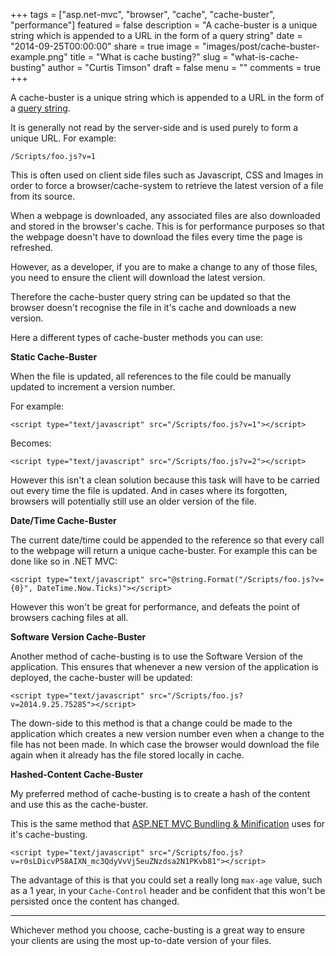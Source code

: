 +++
tags = ["asp.net-mvc", "browser", "cache", "cache-buster", "performance"]
featured = false
description = "A cache-buster is a unique string which is appended to a URL in the form of a query string"
date = "2014-09-25T00:00:00"
share = true
image = "images/post/cache-buster-example.png"
title = "What is cache busting?"
slug = "what-is-cache-busting"
author = "Curtis Timson"
draft = false
menu = ""
comments = true
+++

A cache-buster is a unique string which is appended to a URL in the form of a [query string][1].

It is generally not read by the server-side and is used purely to form a unique URL. For example:

    /Scripts/foo.js?v=1

This is often used on client side files such as Javascript, CSS and Images in order to force a browser/cache-system to retrieve the latest version of a file from its source.

When a webpage is downloaded, any associated files are also downloaded and stored in the browser's cache. This is for performance purposes so that the webpage doesn't have to download the files every time the page is refreshed.

However, as a developer, if you are to make a change to any of those files, you need to ensure the client will download the latest version.

Therefore the cache-buster query string can be updated so that the browser doesn't recognise the file in it's cache and downloads a new version.

Here a different types of cache-buster methods you can use:


<strong>Static Cache-Buster</strong>

When the file is updated, all references to the file could be manually updated to increment a version number.

For example:

    <script type="text/javascript" src="/Scripts/foo.js?v=1"></script>

Becomes:

    <script type="text/javascript" src="/Scripts/foo.js?v=2"></script>

However this isn't a clean solution because this task will have to be carried out every time the file is updated. And in cases where its forgotten, browsers will potentially still use an older version of the file.

<strong>Date/Time Cache-Buster</strong>

The current date/time could be appended to the reference so that every call to the webpage will return a unique cache-buster. For example this can be done like so in .NET MVC:

    <script type="text/javascript" src="@string.Format("/Scripts/foo.js?v={0}", DateTime.Now.Ticks)"></script>

However this won't be great for performance, and defeats the point of browsers caching files at all.


<strong>Software Version Cache-Buster</strong>

Another method of cache-busting is to use the Software Version of the application. This ensures that whenever a new version of the application is deployed, the cache-buster will be updated:

    <script type="text/javascript" src="/Scripts/foo.js?v=2014.9.25.75285"></script>

The down-side to this method is that a change could be made to the application which creates a new version number  even when a change to the file has not been made. In which case the browser would download the file again when it already has the file stored locally in cache.


<strong id="_hashed">Hashed-Content Cache-Buster</strong>

My preferred method of cache-busting is to create a hash of the content and use this as the cache-buster.

This is the same method that [ASP.NET MVC Bundling & Minification][2] uses for it's cache-busting.

    <script type="text/javascript" src="/Scripts/foo.js?v=r0sLDicvP58AIXN_mc3QdyVvVj5euZNzdsa2N1PKvb81"></script>

The advantage of this is that you could set a really long `max-age` value, such as a 1 year, in your `Cache-Control` header and be confident that this won't be persisted once the content has changed.

----------


Whichever method you choose, cache-busting is a great way to ensure your clients are using the most up-to-date version of your files.


  [1]: http://en.wikipedia.org/wiki/Query_string
  [2]: http://www.asp.net/mvc/tutorials/mvc-4/bundling-and-minification
